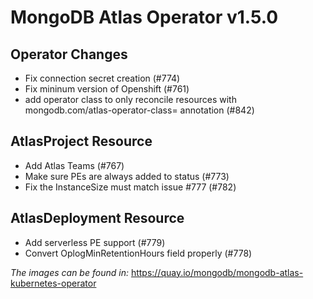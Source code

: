 # MongoDB Atlas Operator v1.5.0

## Operator Changes

* Fix connection secret creation (#774)
* Fix mininum version of Openshift (#761)
* add operator class to only reconcile resources with mongodb.com/atlas-operator-class=<operator-class> annotation (#842)

## AtlasProject Resource

* Add Atlas Teams (#767)
* Make sure PEs are always added to status (#773)
* Fix the InstanceSize must match issue #777 (#782)

## AtlasDeployment Resource

* Add serverless PE support (#779)
* Convert OplogMinRetentionHours field properly (#778)

*The images can be found in:*
https://quay.io/mongodb/mongodb-atlas-kubernetes-operator
